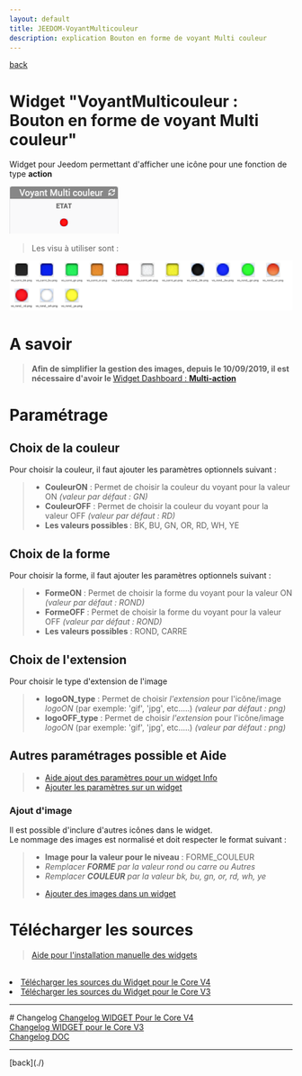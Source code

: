 ```yaml
---
layout: default
title: JEEDOM-VoyantMulticouleur
description: explication Bouton en forme de voyant Multi couleur
---
```

[back](./)
# Widget "VoyantMulticouleur : Bouton en forme de voyant Multi couleur"

Widget pour Jeedom permettant d'afficher une icône pour une fonction de type <b>action</b>
<p><img src="../img/exemple/d/voyant_multicouleur.png" alt="Resultat" /></p>
<blockquote>
Les visu à utiliser sont :
</blockquote>

<p><img src="../img/VISUEL_JEEDOM_Voyant.png" alt="Visuels" /></p>

# A savoir
<blockquote>
<b>Afin de simplifier la gestion des images, depuis le 10/09/2019, il est nécessaire d'avoir le </b><a href="WIDGET_d_Multi_action_Defaut">Widget Dashboard : <b>Multi-action</b></a>
</blockquote>


# Paramétrage
## Choix de la couleur
Pour choisir la couleur, il faut ajouter les paramètres optionnels suivant :
<blockquote>
    <ul>
        <li><b>CouleurON</b> : Permet de choisir la couleur du voyant pour la valeur ON <i>(valeur par défaut : GN)</i></li>
        <li><b>CouleurOFF</b> : Permet de choisir la couleur du voyant pour la valeur OFF <i>(valeur par défaut : RD)</i></li>
        <li><b>Les valeurs possibles </b> : BK, BU, GN, OR, RD, WH, YE</li>
    </ul>
</blockquote>

## Choix de la forme
Pour choisir la forme, il faut ajouter les paramètres optionnels suivant :
<blockquote>
    <ul>
        <li><b>FormeON</b> : Permet de choisir la forme du voyant pour la valeur ON <i>(valeur par défaut : ROND)</i></li>
        <li><b>FormeOFF</b> : Permet de choisir la forme du voyant pour la valeur OFF <i>(valeur par défaut : ROND)</i></li>
        <li><b>Les valeurs possibles</b> : ROND, CARRE</li>
    </ul>
</blockquote>

## Choix de l'extension
Pour choisir le type d'extension de l'image
<blockquote>
    <ul>
        <li><b>logoON_type</b> : Permet de choisir <i>l'extension</i> pour l'icône/image <i>logoON</i> (par exemple: 'gif', 'jpg', etc.....)<i> (valeur par défaut : png)</i></li>
        <li><b>logoOFF_type</b> : Permet de choisir <i>l'extension</i> pour l'icône/image <i>logoON</i> (par exemple: 'gif', 'jpg', etc.....)<i> (valeur par défaut : png)</i></li>
    </ul>
</blockquote>

## Autres paramétrages possible et Aide
<blockquote>
    <ul>
        <li><a href="HELP_config_infos.html">Aide ajout des paramètres pour un widget Info</a></li>
        <li><a href="HELP_PARA.html">Ajouter les paramètres sur un widget</a></li>
    </ul>
</blockquote>


### Ajout d'image
Il est possible d'inclure d'autres icônes dans le widget.<br/>
Le nommage des images est normalisé et doit respecter le format suivant :
<blockquote>
    <ul>
        <li><b>Image pour la valeur pour le niveau</b> : FORME_COULEUR</li>
        <li><i>Remplacer <b>FORME</b> par la valeur rond ou carre ou Autres</i></li>
        <li><i>Remplacer <b>COULEUR</b> par la valeur bk, bu, gn, or, rd, wh, ye</i></li>
    </ul>
    <ul>
        <li><a href="HELP_ADD_IMG.html">Ajouter des images dans un widget</a></li>
    </ul>
</blockquote>


# Télécharger les sources
><a href="HELP_Install_Manu.html">Aide pour l'installation manuelle des widgets</a>
<br/>

<li><a href="https://github.com/JEALG/JEEDOM-VoyantMulticouleur/tree/masterv4">Télécharger les sources du Widget pour le Core V4</a></li>
<li><a href="https://github.com/JEALG/JEEDOM-VoyantMulticouleur/tree/master">Télécharger les sources du Widget pour le Core V3</a></li>

<hr />
# Changelog
<a href="https://github.com/JEALG/JEEDOM-VoyantMulticouleur/commits/masterv4">Changelog WIDGET Pour le Core V4</a><br/>
<a href="https://github.com/JEALG/JEEDOM-VoyantMulticouleur/commits/master">Changelog WIDGET pour le Core V3</a><br/>
<a href="https://github.com/JEALG/JEEDOM-Widget_JAG-doc/commits/master">Changelog DOC</a>


<hr />
[back](./)